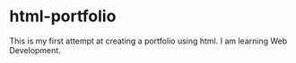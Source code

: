 # html-portfolio
This is my first attempt at creating a portfolio using html. I am learning Web Development.
